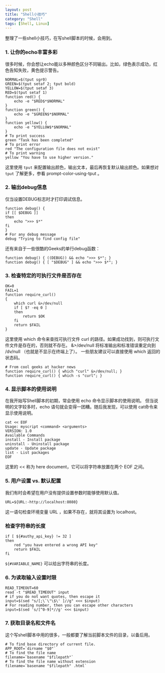 ```yaml
---
layout: post
title: "Shell小技巧"
category: "Shell"
tags: [Shell, Linux]
---
```




整理了一些shell小技巧，在写shell脚本的时候，会用到。

### 1. 让你的echo丰富多彩
很多时候，你会想让echo能以多种颜色区分不同输出。比如，绿色表示成功，红色告知失败，黄色提示警告。

    NORMAL=$(tput sgr0)
    GREEN=$(tput setaf 2; tput bold)
    YELLOW=$(tput setaf 3)
    RED=$(tput setaf 1)
    function red() {
        echo -e "$RED$*$NORMAL"
    }
    function green() {
        echo -e "$GREEN$*$NORMAL"
    }
    function yellow() {
        echo -e "$YELLOW$*$NORMAL"
    }
    # To print success
    green "Task has been completed"
    # To print error
    red "The configuration file does not exist"
    # To print warning
    yellow "You have to use higher version."

这里使用 `tput` 来配置输出颜色，输出文本，最后再恢复默认输出颜色。如果想对 `tput` 了解更多，参看 prompt-color-using-tput 。

### 2. 输出debug信息
仅当设置DEBUG标志时才打印调试信息。

    function debug() {
    if [[ $DEBUG ]]
    then
        echo ">>> $*"
    fi
    }
    # For any debug message
    debug "Trying to find config file"

还有来自于一些很酷的Geeks的单行debug函数：

    function debug() { ((DEBUG)) && echo ">>> $*"; }
    function debug() { [ "$DEBUG" ] && echo ">>> $*"; }

<!-- more -->

### 3. 检查特定的可执行文件是否存在

    OK=0
    FAIL=1
    function require_curl()
    {
        which curl &>/dev/null
        if [ $? -eq 0 ]
        then
            return $OK
        fi
        return $FAIL
    }

这里使用 which 命令来查找可执行文件 curl 的路径。如果成功找到，则可执行文件文件是存在的，否则就不存在。 &>/dev/null 将标准输出和标准错误重定向到 /dv/null （也就是不显示在终端上了）。
一些朋友建议可以直接使用 which 返回的状态码。

    # From cool geeks at hacker news
    function require_curl() { which "curl" &>/dev/null; }
    function require_curl() { which -s "curl"; }

### 4. 显示脚本的使用说明
在我开始写Shell脚本的初期，常会使用 echo 命令显示脚本的使用说明。 但当说明的文字较多时，echo 语句就会变得一团糟。随后我发现，可以使用 cat命令来显示使用说明。

    cat << EOF
    Usage: myscript <command> <arguments>
    VERSION: 1.0
    Available Commands
    install - Install package
    uninstall - Uninstall package
    update - Update package
    list - List packages
    EOF

这里的 << 称为 here document，它可以将字符串放置在两个 EOF 之间。

### 5. 用户设置 vs. 默认配置
我们有时会希望在用户没有提供设置参数时能够使用默认值。

    URL=${URL:-http://localhost:8080}

这一语句检查环境变量 URL ，如果不存在，就将其设置为 localhost。
### 检查字符串的长度

    if [ ${#authy_api_key} != 32 ]
    then
        red "you have entered a wrong API key"
        return $FAIL
    fi

`${#VARIABLE_NAME}` 可以给出字符串的长度。

### 6. 为读取输入设置时限

    READ_TIMEOUT=60
    read -t "$READ_TIMEOUT" input
    # if you do not want quotes, then escape it
    input=$(sed "s/[;\`\"\$\' ]//g" <<< $input)
    # For reading number, then you can escape other characters
    input=$(sed 's/[^0-9]*//g' <<< $input)

### 7. 获取目录名和文件名

这个写shell脚本中用的很多，一般都要了解当前脚本文件的目录，以备后用。

    # To find base directory of current file.
    APP_ROOT=`dirname "$0"`
    # To find the file name
    filename=`basename "$filepath"`
    # To find the file name without extension
    filename=`basename "$filepath" .html`


